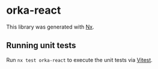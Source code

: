 # orka-react

This library was generated with [Nx](https://nx.dev).

## Running unit tests

Run `nx test orka-react` to execute the unit tests via [Vitest](https://vitest.dev/).
